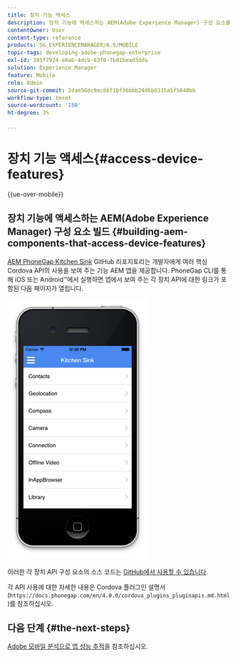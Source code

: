 ```yaml
---
title: 장치 기능 액세스
description: 장치 기능에 액세스하는 AEM(Adobe Experience Manager) 구성 요소를 빌드하는 방법에 대해 알려면 이 페이지를 따르십시오. AEM PhoneGap Kitchen Sink GitHub 리포지토리는 개발자에게 여러 코어 Cordova API의 사용을 보여 주는 기능 AEM 앱을 제공합니다.
contentOwner: User
content-type: reference
products: SG_EXPERIENCEMANAGER/6.5/MOBILE
topic-tags: developing-adobe-phonegap-enterprise
exl-id: 385f7924-e8ab-4dcb-83f0-7b81bead3dda
solution: Experience Manager
feature: Mobile
role: Admin
source-git-commit: 2dae56dc9ec66f1bf36bbb24d6b0315a5f5040bb
workflow-type: tm+mt
source-wordcount: '150'
ht-degree: 3%

---
```


# 장치 기능 액세스{#access-device-features}

{{ue-over-mobile}}

## 장치 기능에 액세스하는 AEM(Adobe Experience Manager) 구성 요소 빌드 {#building-aem-components-that-access-device-features}

[AEM PhoneGap Kitchen Sink](https://github.com/blefebvre/aem-phonegap-kitchen-sink) GitHub 리포지토리는 개발자에게 여러 핵심 Cordova API의 사용을 보여 주는 기능 AEM 앱을 제공합니다. PhoneGap CLI를 통해 iOS 또는 Android™에서 실행하면 앱에서 보여 주는 각 장치 API에 대한 링크가 포함된 다음 페이지가 열립니다.

![chlimage_1-107](assets/chlimage_1-107.png)

이러한 각 장치 API 구성 요소의 소스 코드는 [GitHub에서 사용할 수 있습니다](https://github.com/blefebvre/aem-phonegap-kitchen-sink/tree/master/content/src/main/content/jcr_root/apps/brucelefebvre/kitchen-sink/components).

각 API 사용에 대한 자세한 내용은 Cordova 플러그인 설명서(`https://docs.phonegap.com/en/4.0.0/cordova_plugins_pluginapis.md.html`)를 참조하십시오.

## 다음 단계 {#the-next-steps}

[Adobe 모바일 분석으로 앱 성능 추적](/help/mobile/phonegap-intro-to-app-analytics.md)을 참조하십시오.
